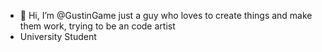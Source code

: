 - 👋 Hi, I’m @GustinGame just a guy who loves to create things and make them work, trying to be an code artist
- University Student
